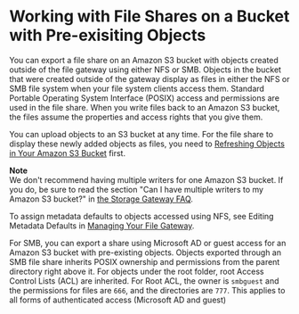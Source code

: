 # Working with File Shares on a Bucket with Pre\-exisiting Objects<a name="FileSharePrexistingObjects"></a>

You can export a file share on an Amazon S3 bucket with objects created outside of the file gateway using either NFS or SMB\. Objects in the bucket that were created outside of the gateway display as files in either the NFS or SMB file system when your file system clients access them\. Standard Portable Operating System Interface \(POSIX\) access and permissions are used in the file share\. When you write files back to an Amazon S3 bucket, the files assume the properties and access rights that you give them\. 

You can upload objects to an S3 bucket at any time\. For the file share to display these newly added objects as files, you need to [Refreshing Objects in Your Amazon S3 Bucket](managing-gateway-file.md#refresh-cache) first\.

**Note**  
We don't recommend having multiple writers for one Amazon S3 bucket\. If you do, be sure to read the section "Can I have multiple writers to my Amazon S3 bucket?" in [the Storage Gateway FAQ](https://aws.amazon.com//storagegateway/faqs/)\. 

To assign metadata defaults to objects accessed using NFS, see Editing Metadata Defaults in [Managing Your File Gateway](managing-gateway-file.md)\.

For SMB, you can export a share using Microsoft AD or guest access for an Amazon S3 bucket with pre\-existing objects\. Objects exported through an SMB file share inherits POSIX ownership and permissions from the parent directory right above it\. For objects under the root folder, root Access Control Lists \(ACL\) are inherited\. For Root ACL, the owner is `smbguest` and the permissions for files are `666`, and the directories are `777`\. This applies to all forms of authenticated access \(Microsoft AD and guest\)